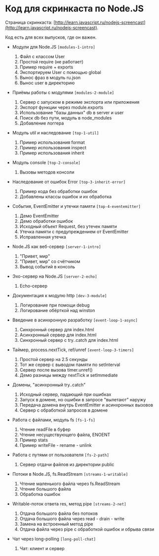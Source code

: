 # Код для скринкаста по Node.JS

Страница скринкаста: [http://learn.javascript.ru/nodejs-screencast](http://learn.javascript.ru/nodejs-screencast).

Код есть для всех выпусков, где он важен.

- Модули для Node.JS `[modules-1-intro]`
  1. Файл с классом User
  2. Простой require (не работает)
  3. Пример require + exports 
  4. Экспортируем User с помощью global
  5. Вынос фраз в модуль ru.json
  6. Вынос user в директорию

- Приёмы работы с модулями `[modules-2-module]`
  1. Сервер с запуском в режиме экспорта или приложения 
  2. Экспорт функции через module.exports
  3. Использование "базы данных" db в server и user
  4. Поиск db без пути, модуль в node_modules
  5. Добавление логгера

- Модуль util и наследование `[top-1-util]`
  1. Пример использования format
  2. Пример использования inspect
  3. Пример использования inherit

- Модуль console `[top-2-console]`
  1. Вызовы методов консоли

- Наследование от ошибок Error `[top-3-inherit-error]`
  1. Пример кода без обработки ошибок
  2. Добавлены классы ошибок и их обработка

- События, EventEmitter и утечки памяти `[top-4-eventemitter]`
  1. Демо EventEmitter
  2. Демо обработки ошибок
  3. Исходный объект Request, без утечек памяти
  4. Утечка памяти с предупреждением от EventEmitter
  5. Исправленная утечка 

- Node.JS как веб-сервер `[server-1-intro]`
  1. "Привет, мир"
  2. "Привет, мир" со счётчиком
  3. Вывод событий в консоль

- Эхо-сервер на Node.JS `[server-2-echo]`
  1. Echo-сервер

- Документация к модулю http `[dev-3-module]`
  1. Логирование при помощи debug
  2. Логирование обёрткой над winston

- Введение в асинхронную разработку `[event-loop-1-async]`
  1. Синхронный сервер для index.html
  2. Асинхронный сервер для index.html
  3. Синхронный сервер с try..catch для index.html

- Таймер, process.nextTick, ref/unref `[event-loop-3-timers]`
  1. Простой сервер на 2.5 секунды
  2. Тот же сервер с выводом памяти по setInterval
  3. Сервер после вызова timer.unref()
  4. Демо разницы между nextTick и setImmediate

- Домены, "асинхронный try..catch"
  1. Исходный сервер, падающий при ошибках
  2. Запуск в домене, но ошибки в запросе "вылетают" наружу
  3. Передача домена внутрь EventEmitter и асинхронных вызовов
  4. Сервер с обработкой запросов в домене

- Работа с файлами, модуль fs `[fs-1-fs]`
  1. Чтение readFile в буфер
  2. Чтение несуществующего файла, ENOENT
  3. Пример stats
  4. Пример writeFile - rename - unlink

- Работа с путями от пользователя `[fs-2-path]`
  1. Сервер отдачи файлов из директории public

- Потоки в Node.JS, fs.ReadStream `[streams-1-writable]`
  1. Чтение маленького файла через fs.ReadStream
  2. Чтение большого файла
  3. Обработка ошибок

- Writable-поток ответа res, метод pipe `[streams-2-net]`
  1. Отдача большого файла без потоков
  2. Отдача большого файла через read - drain - write
  3. Замена на встроенный метод pipe
  4. Отдача файла через pipe с обработкой ошибок и обрыва связи

- Чат через long-polling `[long-poll-chat]`
  1. Чат: клиент и сервер
